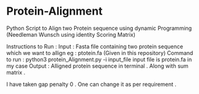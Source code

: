 # Protein-Alignment
Python Script to Align two Protein sequence using dynamic Programming (Needleman Wunsch using identity Scoring Matrix) 

Instructions to Run :
Input : Fasta file containing two protein sequence which we want to allign 
        eg : ptotein.fa (Given in this repository) 
Command to run : python3 protein_Alignment.py -i input_file
                 input file is protein.fa in my case 
Output : Alligned protein sequence in terminal . Along with sum matrix . 

I have taken gap penalty 0 . One can change it as per requirement .
